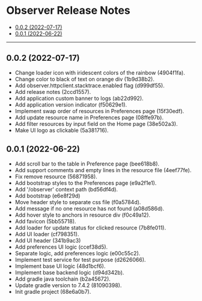 # Observer Release Notes

- [0.0.2 (2022-07-17)](#001-2022-07-17)
- [0.0.1 (2022-06-22)](#001-2022-06-22)

---

## 0.0.2 (2022-07-17)

- Change loader icon with iridescent colors of the rainbow (4904f1fa).
- Change color to black of text on orange div (1b9d38b2).
- Add observer.httpclient.stacktrace.enabled flag (d999df55).
- Add release notes (2ccd1557).
- Add application custom banner to logs (ab22d992).
- Add application version indicator (f50629e1).
- Implement swap order of resources in Preferences page (15f30edf).
- Add update resource name in Preferences page (08ffe97b).
- Add filter resources by input field on the Home page (38e502a3).
- Make UI logo as clickable (5a381716).

## 0.0.1 (2022-06-22)

- Add scroll bar to the table in Preference page (bee618b8).
- Add support comments and empty lines in the resource file (4eef77fe).
- Fix remove resource (56871958).
- Add bootstrap styles to the Preferences page (e9a2f1e1).
- Add '/observer' context path (bd56df4d).
- Add bootstrap (e6e8f29d)
- Move header style to separate css file (f0a5784d).
- Add message if no one resource has not found (a08d586d).
- Add hover style to anchors in resource div (f0c49a12).
- Add favicon (5bb55718).
- Add loader for update status for clicked resource (7b8fe011).
- Add UI loader (cf798351).
- Add UI header (341b9ac3)
- Add preferences UI logic (ccef38d5).
- Separate logic, add preferences logic (e00c55c2).
- Implement test service for test purpose (d2626066).
- Implement base UI logic (48d1bcf6).
- Implement base backend logic (d94d342b).
- Add gradle java toolchain (b2a45672).
- Update gradle version to 7.4.2 (81090398).
- Init gradle project (68e6a0b7).
